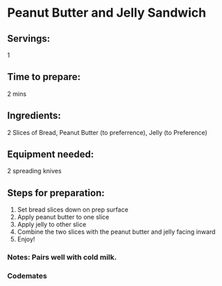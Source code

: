 # Peanut Butter and Jelly Sandwich

## Servings: 
1

## Time to prepare: 
2 mins

## Ingredients:
2 Slices of Bread, Peanut Butter (to preferrence), Jelly (to Preference)


## Equipment needed: 
2 spreading knives


## Steps for preparation: 
1) Set bread slices down on prep surface 
2) Apply peanut butter to one slice 
3) Apply jelly to other slice 
4) Combine the two slices with the peanut butter and jelly facing inward 
5) Enjoy!



### Notes: Pairs well with cold milk. 



### Codemates #
